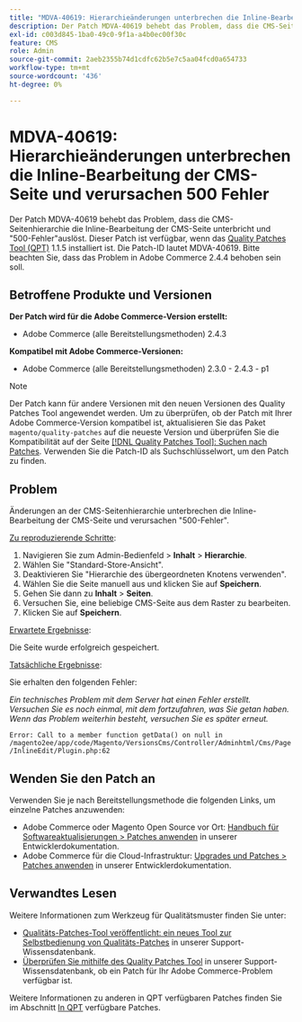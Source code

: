 ```yaml
---
title: "MDVA-40619: Hierarchieänderungen unterbrechen die Inline-Bearbeitung der CMS-Seite und verursachen 500-Fehler."
description: Der Patch MDVA-40619 behebt das Problem, dass die CMS-Seitenhierarchie die Inline-Bearbeitung der CMS-Seite unterbricht und "500-Fehler"auslöst. Dieser Patch ist verfügbar, wenn das [Quality Patches Tool (QPT)](/help/announcements/adobe-commerce-announcements/magento-quality-patches-released-new-tool-to-self-serve-quality-patches.md) 1.1.5 installiert ist. Die Patch-ID lautet MDVA-40619. Bitte beachten Sie, dass das Problem in Adobe Commerce 2.4.4 behoben sein soll.
exl-id: c003d845-1ba0-49c0-9f1a-a4b0ec00f30c
feature: CMS
role: Admin
source-git-commit: 2aeb2355b74d1cdfc62b5e7c5aa04fcd0a654733
workflow-type: tm+mt
source-wordcount: '436'
ht-degree: 0%

---
```


# MDVA-40619: Hierarchieänderungen unterbrechen die Inline-Bearbeitung der CMS-Seite und verursachen 500 Fehler

Der Patch MDVA-40619 behebt das Problem, dass die CMS-Seitenhierarchie die Inline-Bearbeitung der CMS-Seite unterbricht und &quot;500-Fehler&quot;auslöst. Dieser Patch ist verfügbar, wenn das [Quality Patches Tool (QPT)](/help/announcements/adobe-commerce-announcements/magento-quality-patches-released-new-tool-to-self-serve-quality-patches.md) 1.1.5 installiert ist. Die Patch-ID lautet MDVA-40619. Bitte beachten Sie, dass das Problem in Adobe Commerce 2.4.4 behoben sein soll.

## Betroffene Produkte und Versionen

**Der Patch wird für die Adobe Commerce-Version erstellt:**

* Adobe Commerce (alle Bereitstellungsmethoden) 2.4.3

**Kompatibel mit Adobe Commerce-Versionen:**

* Adobe Commerce (alle Bereitstellungsmethoden) 2.3.0 - 2.4.3 - p1

>[!NOTE]
>
>Der Patch kann für andere Versionen mit den neuen Versionen des Quality Patches Tool angewendet werden. Um zu überprüfen, ob der Patch mit Ihrer Adobe Commerce-Version kompatibel ist, aktualisieren Sie das Paket `magento/quality-patches` auf die neueste Version und überprüfen Sie die Kompatibilität auf der Seite [[!DNL Quality Patches Tool]: Suchen nach Patches](https://experienceleague.adobe.com/tools/commerce-quality-patches/index.html). Verwenden Sie die Patch-ID als Suchschlüsselwort, um den Patch zu finden.

## Problem

Änderungen an der CMS-Seitenhierarchie unterbrechen die Inline-Bearbeitung der CMS-Seite und verursachen &quot;500-Fehler&quot;.

<u>Zu reproduzierende Schritte</u>:

1. Navigieren Sie zum Admin-Bedienfeld > **Inhalt** > **Hierarchie**.
1. Wählen Sie &quot;Standard-Store-Ansicht&quot;.
1. Deaktivieren Sie &quot;Hierarchie des übergeordneten Knotens verwenden&quot;.
1. Wählen Sie die Seite manuell aus und klicken Sie auf **Speichern**.
1. Gehen Sie dann zu **Inhalt** > **Seiten**.
1. Versuchen Sie, eine beliebige CMS-Seite aus dem Raster zu bearbeiten.
1. Klicken Sie auf **Speichern**.

<u>Erwartete Ergebnisse</u>:

Die Seite wurde erfolgreich gespeichert.

<u>Tatsächliche Ergebnisse</u>:

Sie erhalten den folgenden Fehler:

*Ein technisches Problem mit dem Server hat einen Fehler erstellt. Versuchen Sie es noch einmal, mit dem fortzufahren, was Sie getan haben. Wenn das Problem weiterhin besteht, versuchen Sie es später erneut.*

`Error: Call to a member function getData() on null in /magento2ee/app/code/Magento/VersionsCms/Controller/Adminhtml/Cms/Page/InlineEdit/Plugin.php:62`

## Wenden Sie den Patch an

Verwenden Sie je nach Bereitstellungsmethode die folgenden Links, um einzelne Patches anzuwenden:

* Adobe Commerce oder Magento Open Source vor Ort: [Handbuch für Softwareaktualisierungen > Patches anwenden](https://experienceleague.adobe.com/en/docs/commerce-operations/tools/quality-patches-tool/usage) in unserer Entwicklerdokumentation.
* Adobe Commerce für die Cloud-Infrastruktur: [Upgrades und Patches > Patches anwenden](https://experienceleague.adobe.com/en/docs/commerce-cloud-service/user-guide/develop/upgrade/apply-patches) in unserer Entwicklerdokumentation.

## Verwandtes Lesen

Weitere Informationen zum Werkzeug für Qualitätsmuster finden Sie unter:

* [Qualitäts-Patches-Tool veröffentlicht: ein neues Tool zur Selbstbedienung von Qualitäts-Patches](/help/announcements/adobe-commerce-announcements/magento-quality-patches-released-new-tool-to-self-serve-quality-patches.md) in unserer Support-Wissensdatenbank.
* [Überprüfen Sie mithilfe des Quality Patches Tool](/help/support-tools/patches-available-in-qpt-tool/check-patch-for-magento-issue-with-magento-quality-patches.md) in unserer Support-Wissensdatenbank, ob ein Patch für Ihr Adobe Commerce-Problem verfügbar ist.

Weitere Informationen zu anderen in QPT verfügbaren Patches finden Sie im Abschnitt [In QPT](https://support.magento.com/hc/en-us/sections/360010506631-Patches-available-in-MQP-tool-) verfügbare Patches.
